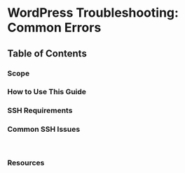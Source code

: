 # WordPress Troubleshooting: Common Errors

## Table of Contents
### Scope
### How to Use This Guide
### SSH Requirements
### Common SSH Issues
<p><br>
</p>

### Resources

